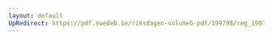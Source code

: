 ```yaml
---
layout: default
UpRedirect: https://pdf.swedeb.se/riksdagen-volumeG-pdf/199798/reg_199798/reg_199798_0170.pdf
---
```

